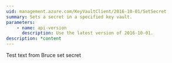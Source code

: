 ```yaml
---
uid: management.azure.com/KeyVaultClient/2016-10-01/SetSecret
summary: Sets a secret in a specified key vault.
parameters:
    - name: api-version
      description: Use the latest version of 2016-10-01.
description: *content
---
```


Test text from Bruce set secret

